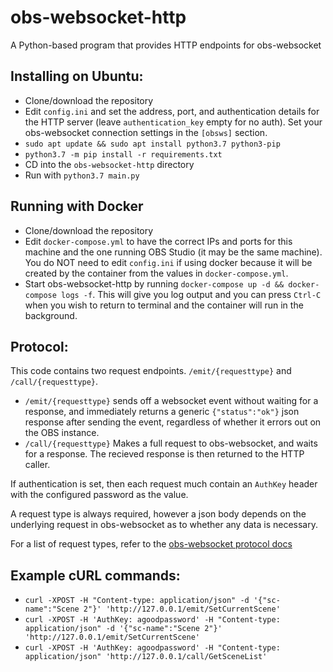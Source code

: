 # obs-websocket-http
A Python-based program that provides HTTP endpoints for obs-websocket

## Installing on Ubuntu:
- Clone/download the repository
- Edit `config.ini` and set the address, port, and authentication details for the HTTP server (leave `authentication_key` empty for no auth). Set your obs-websocket connection settings in the `[obsws]` section.
- `sudo apt update && sudo apt install python3.7 python3-pip`
- `python3.7 -m pip install -r requirements.txt`
- CD into the `obs-websocket-http` directory
- Run with `python3.7 main.py`

## Running with Docker

- Clone/download the repository
- Edit `docker-compose.yml` to have the correct IPs and ports for this machine and the one running OBS Studio (it may be the same machine). You do NOT need to edit `config.ini` if using docker because it will be created by the container from the values in `docker-compose.yml`.
- Start obs-websocket-http by running `docker-compose up -d && docker-compose logs -f`. This will give you log output and you can press `Ctrl-C` when you wish to return to terminal and the container will run in the background.

## Protocol:
This code contains two request endpoints. `/emit/{requesttype}` and `/call/{requesttype}`.
- `/emit/{requesttype}` sends off a websocket event without waiting for a response, and immediately returns a generic `{"status":"ok"}` json response after sending the event, regardless of whether it errors out on the OBS instance.
- `/call/{requesttype}` Makes a full request to obs-websocket, and waits for a response. The recieved response is then returned to the HTTP caller.

If authentication is set, then each request much contain an `AuthKey` header with the configured password as the value.

A request type is always required, however a json body depends on the underlying request in obs-websocket as to whether any data is necessary.

For a list of request types, refer to the [obs-websocket protocol docs](https://github.com/Palakis/obs-websocket/blob/4.x-current/docs/generated/protocol.md#requests)

## Example cURL commands:
- `curl -XPOST -H "Content-type: application/json" -d '{"sc-name":"Scene 2"}' 'http://127.0.0.1/emit/SetCurrentScene'`
- `curl -XPOST -H 'AuthKey: agoodpassword' -H "Content-type: application/json" -d '{"sc-name":"Scene 2"}' 'http://127.0.0.1/emit/SetCurrentScene'`
- `curl -XPOST -H 'AuthKey: agoodpassword' -H "Content-type: application/json" 'http://127.0.0.1/call/GetSceneList'`
